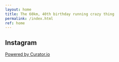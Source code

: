 ```yaml
---
layout: home
title: The 60km, 40th birthday running crazy thing
permalink: /index.html
ref: home
---
```


<h2>Instagram</h2>
<div id="curator-feed-default-layout">
<a href="https://curator.io" target="_blank" class="crt-logo crt-tag">Powered by Curator.io</a>
</div>
